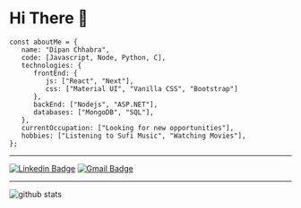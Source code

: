 # Hi There :wave:

```
const aboutMe = {
   name: "Dipan Chhabra",
   code: [Javascript, Node, Python, C],
   technologies: {
      frontEnd: {
         js: ["React", "Next"],
         css: ["Material UI", "Vanilla CSS", "Bootstrap"]
      },
      backEnd: ["Nodejs", "ASP.NET"],
      databases: ["MongoDB", "SQL"],
   },
   currentOccupation: ["Looking for new opportunities"],
   hobbies: ["Listening to Sufi Music", "Watching Movies"],
};
```

---------------------------------------------------------------------------------------------------------------------------------------------------------------------------------

[![Linkedin Badge](https://img.shields.io/badge/-Dipan_Chhabra-blue?style=flat-square&logo=Linkedin&logoColor=white&link=https://www.linkedin.com/in/dipan-chhabra-454520164///)](https://www.linkedin.com/in/dipan-chhabra-454520164/) [![Gmail Badge](https://img.shields.io/badge/-dipanchhabra@gmail.com-c14438?style=flat-square&logo=Gmail&logoColor=white&link=mailto:dipanchhabra@gmail.com)](mailto:dipanchhabra@gmail.com)

---------------------------------------------------------------------------------------------------------------------------------------------------------------------------------

![github stats](https://github-readme-stats.vercel.app/api?username=dipanc1&show_icons=true)
